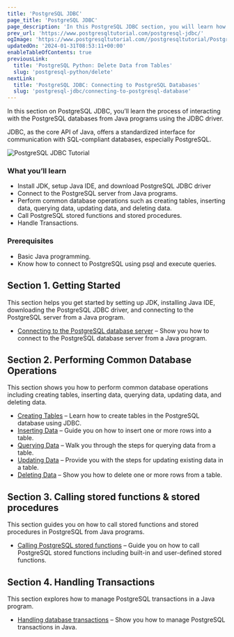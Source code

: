 ```yaml
---
title: 'PostgreSQL JDBC'
page_title: 'PostgreSQL JDBC'
page_description: 'In this PostgreSQL JDBC section, you will learn how to interact with the PostgreSQL databases in Java using the PostgreSQL JDBC driver.'
prev_url: 'https://www.postgresqltutorial.com/postgresql-jdbc/'
ogImage: 'https://www.postgresqltutorial.com//postgresqltutorial/PostgreSQL-JDBC.png'
updatedOn: '2024-01-31T08:53:11+00:00'
enableTableOfContents: true
previousLink:
  title: 'PostgreSQL Python: Delete Data from Tables'
  slug: 'postgresql-python/delete'
nextLink:
  title: 'PostgreSQL JDBC: Connecting to PostgreSQL Databases'
  slug: 'postgresql-jdbc/connecting-to-postgresql-database'
---
```


In this section on PostgreSQL JDBC, you’ll learn the process of interacting with the PostgreSQL databases from Java programs using the JDBC driver.

JDBC, as the core API of Java, offers a standardized interface for communication with SQL\-compliant databases, especially PostgreSQL.

![PostgreSQL JDBC Tutorial](/postgresqltutorial/PostgreSQL-JDBC.jpg?alignright)

### What you’ll learn

- Install JDK, setup Java IDE, and download PostgreSQL JDBC driver
- Connect to the PostgreSQL server from Java programs.
- Perform common database operations such as creating tables, inserting data, querying data, updating data, and deleting data.
- Call PostgreSQL stored functions and stored procedures.
- Handle Transactions.

### Prerequisites

- Basic Java programming.
- Know how to connect to PostgreSQL using psql and execute queries.

## Section 1\. Getting Started

This section helps you get started by setting up JDK, installing Java IDE, downloading the PostgreSQL JDBC driver, and connecting to the PostgreSQL server from a Java program.

- [Connecting to the PostgreSQL database server](postgresql-jdbc/connecting-to-postgresql-database) – Show you how to connect to the PostgreSQL database server from a Java program.

## Section 2\. Performing Common Database Operations

This section shows you how to perform common database operations including creating tables, inserting data, querying data, updating data, and deleting data.

- [Creating Tables](postgresql-jdbc/create-tables) – Learn how to create tables in the PostgreSQL database using JDBC.
- [Inserting Data](postgresql-jdbc/insert) – Guide you on how to insert one or more rows into a table.
- [Querying Data](postgresql-jdbc/query) – Walk you through the steps for querying data from a table.
- [Updating Data](postgresql-jdbc/update) – Provide you with the steps for updating existing data in a table.
- [Deleting Data](postgresql-jdbc/delete) – Show you how to delete one or more rows from a table.

## Section 3\. Calling stored functions \& stored procedures

This section guides you on how to call stored functions and stored procedures in PostgreSQL from Java programs.

- [Calling PostgreSQL stored functions](postgresql-jdbc/call-postgresql-stored-function) – Guide you on how to call PostgreSQL stored functions including built\-in and user\-defined stored functions.

## Section 4\. Handling Transactions

This section explores how to manage PostgreSQL transactions in a Java program.

- [Handling database transactions](postgresql-jdbc/transaction) – Show you how to manage PostgreSQL transactions in Java.
